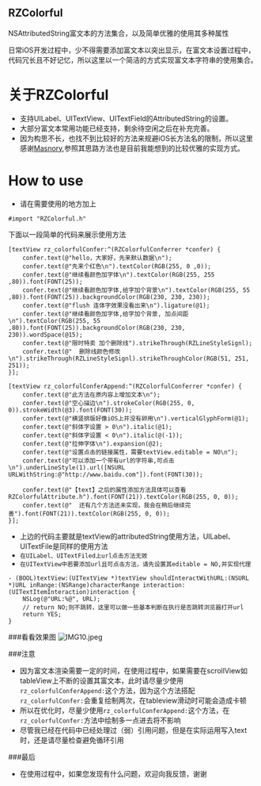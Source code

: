 ## RZColorful
NSAttributedString富文本的方法集合，以及简单优雅的使用其多种属性

日常iOS开发过程中，少不得需要添加富文本以突出显示，在富文本设置过程中，代码冗长且不好记忆，所以这里以一个简洁的方式实现富文本字符串的使用集合。

# 关于RZColorful
* 支持UILabel、UITextView、UITextField的AttributedString的设置。
* 大部分富文本常用功能已经支持，剩余待空闲之后在补充完善。
* 因为构思不长，也找不到比较好的方法来规避iOS长方法名的限制，所以这里感谢[Masnory](https://github.com/SnapKit/Masonry),参照其思路方法也是目前我能想到的比较优雅的实现方式。

# How to use
* 请在需要使用的地方加上

```objc
#import "RZColorful.h"
```
下面以一段简单的代码来展示使用方法

```objc
[textView rz_colorfulConfer:^(RZColorfulConferrer *confer) {
    confer.text(@"hello，大家好，先来默认数据\n");
    confer.text(@"先来个红色\n").textColor(RGB(255, 0 ,0));
    confer.text(@"继续看颜色加字体\n").textColor(RGB(255, 255 ,80)).font(FONT(25));
    confer.text(@"继续看颜色加字体,给字加个背景\n").textColor(RGB(255, 55 ,80)).font(FONT(25)).backgroundColor(RGB(230, 230, 230));
    confer.text(@"flush 连体字效果没看出来\n").ligature(@1);
    confer.text(@"继续看颜色加字体,给字加个背景, 加点间距\n").textColor(RGB(255, 55 ,80)).font(FONT(25)).backgroundColor(RGB(230, 230, 230)).wordSpace(@15);
    confer.text(@"限时特卖 加个删除线").strikeThrough(RZLineStyleSignl);
    confer.text(@"  删除线颜色修改\n").strikeThrough(RZLineStyleSignl).strikeThroughColor(RGB(51, 251, 251));
}];

[textView rz_colorfulConferAppend:^(RZColorfulConferrer *confer) {
    confer.text(@"此方法在原内容上增加文本\n");
    confer.text(@"空心描边\n").strokeColor(RGB(255, 0, 0)).strokeWidth(@3).font(FONT(30));
    confer.text(@"横竖排版好像iOS上并没有卵用\n").verticalGlyphForm(@1);
    confer.text(@"斜体字设置 > 0\n").italic(@1);
    confer.text(@"斜体字设置 < 0\n").italic(@(-1));
    confer.text(@"拉伸字体\n").expansion(@2);
    confer.text(@"设置点击的链接属性，需要textView.editable = NO\n");
    confer.text(@"可以添加一个带有url的字符串,可点击\n").underLineStyle(1).url([NSURL URLWithString:@"http://www.baidu.com"]).font(FONT(30));

    confer.text(@"【text】之后的属性添加方法具体可以查看RZColorfulAttribute.h").font(FONT(21)).textColor(RGB(255, 0, 0));
    confer.text(@"  还有几个方法还未实现，我会在稍后继续完善").font(FONT(21)).textColor(RGB(255, 0, 0));
}];

```
* 上边的代码主要就是textView的attributedString使用方法，UILabel、UITextFile是同样的使用方法
* `在UILabel、UITextFiled上url点击方法无效`
* `在UITextView中若要添加url且可点击方法，请先设置其editable = NO,并实现代理`


```objc
- (BOOL)textView:(UITextView *)textView shouldInteractWithURL:(NSURL *)URL inRange:(NSRange)characterRange interaction:(UITextItemInteraction)interaction {
    NSLog(@"URL:%@", URL);
    // return NO;则不跳转，这里可以做一些基本判断在执行是否跳转浏览器打开url
    return YES; 
}
```

###看看效果图
![IMG10.jpeg](https://github.com/rztime/RZColorful/blob/master/IMG10.jpeg)


###注意

* 因为富文本渲染需要一定的时间，在使用过程中，如果需要在scrollView如tableView上不断的设置其富文本，此时请尽量少使用`rz_colorfulConferAppend:`这个方法，因为这个方法搭配`rz_colorfulConfer:`会重复绘制两次，在tableview滑动时可能会造成卡顿
* 所以在优化时，尽量少使用`rz_colorfulConferAppend:`这个方法，在`rz_colorfulConfer:`方法中绘制多一点进去将不影响
* 尽管我已经在代码中已经处理过（弱）引用问题，但是在实际运用写入text时，还是请尽量检查避免循环引用


###最后
* 在使用过程中，如果您发现有什么问题，欢迎向我反馈，谢谢
